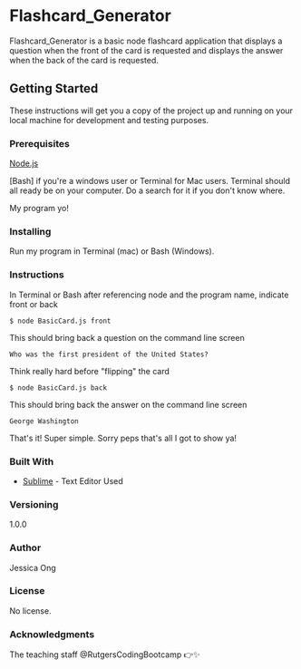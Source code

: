 # Flashcard_Generator

Flashcard_Generator is a basic node flashcard application that displays a question when the front of the card is requested and displays the answer when the back of the card is requested.

## Getting Started

These instructions will get you a copy of the project up and running on your local machine for development and testing purposes. 

### Prerequisites

[Node.js](https://nodejs.org/en/download/)

[Bash] if you're a windows user or Terminal for Mac users. Terminal should all ready be on your computer. Do a search for it if you don't know where.

My program yo!

### Installing

Run my program in Terminal (mac) or Bash (Windows).

### Instructions

In Terminal or Bash after referencing node and the program name, indicate front or back 

```$ node BasicCard.js front```

This should bring back a question on the command line screen 

```Who was the first president of the United States?```

Think really hard before "flipping" the card 

```$ node BasicCard.js back```

This should bring back the answer on the command line screen 

```George Washington```

That's it! Super simple. Sorry peps that's all I got to show ya!

### Built With

* [Sublime](https://www.sublimetext.com/3) - Text Editor Used

### Versioning

1.0.0

### Author

Jessica Ong

### License

No license.

### Acknowledgments

The teaching staff @RutgersCodingBootcamp :point_right::sparkles:
